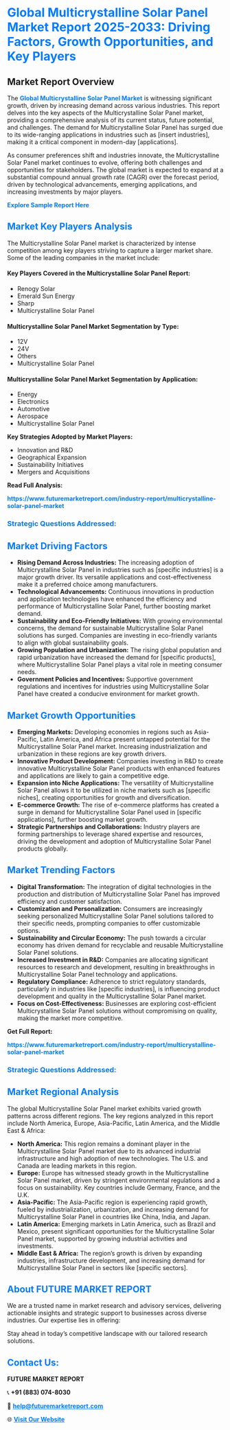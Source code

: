 <h1 style="color: #007BFF;">Global Multicrystalline Solar Panel Market Report 2025-2033: Driving Factors, Growth Opportunities, and Key Players</h1>

<section id="overview">
<h2>Market Report Overview</h2>
<p>The <a href="https://www.futuremarketreport.com/industry-report/multicrystalline-solar-panel-market" style="color: #007BFF; text-decoration: none;"><strong>Global Multicrystalline Solar Panel Market</strong></a> is witnessing significant growth, driven by increasing demand across various industries. This report delves into the key aspects of the Multicrystalline Solar Panel market, providing a comprehensive analysis of its current status, future potential, and challenges. The demand for Multicrystalline Solar Panel has surged due to its wide-ranging applications in industries such as [insert industries], making it a critical component in modern-day [applications].</p>
<p>As consumer preferences shift and industries innovate, the Multicrystalline Solar Panel market continues to evolve, offering both challenges and opportunities for stakeholders. The global market is expected to expand at a substantial compound annual growth rate (CAGR) over the forecast period, driven by technological advancements, emerging applications, and increasing investments by major players.</p>
</section>

<section id="overview">
<p><a href="https://www.futuremarketreport.com/request-sample/reportId=99134" style="color: #007BFF; text-decoration: none;"><strong>Explore Sample Report Here</strong></a></p>
</section>

<section id="key-players">
<h2 style="color: #007BFF;">Market Key Players Analysis</h2>
<p>The Multicrystalline Solar Panel market is characterized by intense competition among key players striving to capture a larger market share. Some of the leading companies in the market include:</p>
<h4>Key Players Covered in the Multicrystalline Solar Panel Report:</h4>
<ul><li>Renogy Solar</li><li>Emerald Sun Energy</li><li>Sharp</li><li>Multicrystalline Solar Panel</li></ul>
<h4>Multicrystalline Solar Panel Market Segmentation by Type:</h4>
<ul><li>12V</li><li>24V</li><li>Others</li><li>Multicrystalline Solar Panel</li></ul>

<h4>Multicrystalline Solar Panel Market Segmentation by Application:</h4>
<ul><li>Energy</li><li>Electronics</li><li>Automotive</li><li>Aerospace</li><li>Multicrystalline Solar Panel</li></ul>
<p><strong>Key Strategies Adopted by Market Players:</strong></p>
<ul>
<li>Innovation and R&D</li>
<li>Geographical Expansion</li>
<li>Sustainability Initiatives</li>
<li>Mergers and Acquisitions</li>
</ul>
</section>

<section>
<p><strong>Read Full Analysis: </strong></p><a href="https://www.futuremarketreport.com/industry-report/multicrystalline-solar-panel-market" style="color: #007BFF; text-decoration: none;"><strong>https://www.futuremarketreport.com/industry-report/multicrystalline-solar-panel-market</strong></a>
<h3 style="color: #007BFF;">Strategic Questions Addressed:</h3>
</section>

<section id="driving-factors">
<h2 style="color: #007BFF;">Market Driving Factors</h2>
<ul>
<li><strong>Rising Demand Across Industries:</strong> The increasing adoption of Multicrystalline Solar Panel in industries such as [specific industries] is a major growth driver. Its versatile applications and cost-effectiveness make it a preferred choice among manufacturers.</li>
<li><strong>Technological Advancements:</strong> Continuous innovations in production and application technologies have enhanced the efficiency and performance of Multicrystalline Solar Panel, further boosting market demand.</li>
<li><strong>Sustainability and Eco-Friendly Initiatives:</strong> With growing environmental concerns, the demand for sustainable Multicrystalline Solar Panel solutions has surged. Companies are investing in eco-friendly variants to align with global sustainability goals.</li>
<li><strong>Growing Population and Urbanization:</strong> The rising global population and rapid urbanization have increased the demand for [specific products], where Multicrystalline Solar Panel plays a vital role in meeting consumer needs.</li>
<li><strong>Government Policies and Incentives:</strong> Supportive government regulations and incentives for industries using Multicrystalline Solar Panel have created a conducive environment for market growth.</li>
</ul>
</section>

<section id="growth-opportunities">
<h2 style="color: #007BFF;">Market Growth Opportunities</h2>
<ul>
<li><strong>Emerging Markets:</strong> Developing economies in regions such as Asia-Pacific, Latin America, and Africa present untapped potential for the Multicrystalline Solar Panel market. Increasing industrialization and urbanization in these regions are key growth drivers.</li>
<li><strong>Innovative Product Development:</strong> Companies investing in R&D to create innovative Multicrystalline Solar Panel products with enhanced features and applications are likely to gain a competitive edge.</li>
<li><strong>Expansion into Niche Applications:</strong> The versatility of Multicrystalline Solar Panel allows it to be utilized in niche markets such as [specific niches], creating opportunities for growth and diversification.</li>
<li><strong>E-commerce Growth:</strong> The rise of e-commerce platforms has created a surge in demand for Multicrystalline Solar Panel used in [specific applications], further boosting market growth.</li>
<li><strong>Strategic Partnerships and Collaborations:</strong> Industry players are forming partnerships to leverage shared expertise and resources, driving the development and adoption of Multicrystalline Solar Panel products globally.</li>
</ul>
</section>

<section id="trending-factors">
<h2 style="color: #007BFF;">Market Trending Factors</h2>
<ul>
<li><strong>Digital Transformation:</strong> The integration of digital technologies in the production and distribution of Multicrystalline Solar Panel has improved efficiency and customer satisfaction.</li>
<li><strong>Customization and Personalization:</strong> Consumers are increasingly seeking personalized Multicrystalline Solar Panel solutions tailored to their specific needs, prompting companies to offer customizable options.</li>
<li><strong>Sustainability and Circular Economy:</strong> The push towards a circular economy has driven demand for recyclable and reusable Multicrystalline Solar Panel solutions.</li>
<li><strong>Increased Investment in R&D:</strong> Companies are allocating significant resources to research and development, resulting in breakthroughs in Multicrystalline Solar Panel technology and applications.</li>
<li><strong>Regulatory Compliance:</strong> Adherence to strict regulatory standards, particularly in industries like [specific industries], is influencing product development and quality in the Multicrystalline Solar Panel market.</li>
<li><strong>Focus on Cost-Effectiveness:</strong> Businesses are exploring cost-efficient Multicrystalline Solar Panel solutions without compromising on quality, making the market more competitive.</li>
</ul>
</section>

<section>
<p><strong>Get Full Report: </strong></p><a href="https://www.futuremarketreport.com/industry-report/multicrystalline-solar-panel-market" style="color: #007BFF; text-decoration: none;"><strong>https://www.futuremarketreport.com/industry-report/multicrystalline-solar-panel-market</strong></a>
<h3 style="color: #007BFF;">Strategic Questions Addressed:</h3>
</section>


<section id="regional-analysis">
<h2 style="color: #007BFF;">Market Regional Analysis</h2>
<p>The global Multicrystalline Solar Panel market exhibits varied growth patterns across different regions. The key regions analyzed in this report include North America, Europe, Asia-Pacific, Latin America, and the Middle East & Africa:</p>
<ul>
<li><strong>North America:</strong> This region remains a dominant player in the Multicrystalline Solar Panel market due to its advanced industrial infrastructure and high adoption of new technologies. The U.S. and Canada are leading markets in this region.</li>
<li><strong>Europe:</strong> Europe has witnessed steady growth in the Multicrystalline Solar Panel market, driven by stringent environmental regulations and a focus on sustainability. Key countries include Germany, France, and the U.K.</li>
<li><strong>Asia-Pacific:</strong> The Asia-Pacific region is experiencing rapid growth, fueled by industrialization, urbanization, and increasing demand for Multicrystalline Solar Panel in countries like China, India, and Japan.</li>
<li><strong>Latin America:</strong> Emerging markets in Latin America, such as Brazil and Mexico, present significant opportunities for the Multicrystalline Solar Panel market, supported by growing industrial activities and investments.</li>
<li><strong>Middle East & Africa:</strong> The region’s growth is driven by expanding industries, infrastructure development, and increasing demand for Multicrystalline Solar Panel in sectors like [specific sectors].</li>
</ul>
</section>

<footer>
<h2 style="color: #007BFF;">About FUTURE MARKET REPORT</h2>
<p>We are a trusted name in market research and advisory services, delivering actionable insights and strategic support to businesses across diverse industries. Our expertise lies in offering:</p>

<p>Stay ahead in today’s competitive landscape with our tailored research solutions.</p>

<h2 style="color: #007BFF;">Contact Us:</h2>
<p><strong>FUTURE MARKET REPORT</strong></p>
<p>📞 <strong>+91 (883) 074-8030</strong></p>
<p>📧 <strong><a href="mailto:help@futuremarketreport.com" style="color: #007BFF;">help@futuremarketreport.com</a></strong></p>
<p>🌐 <strong><a href="https://www.futuremarketreport.com/" style="color: #007BFF;">Visit Our Website</a></strong></p>
</footer>